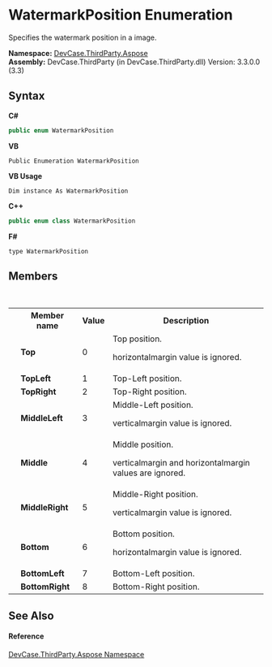 # WatermarkPosition Enumeration
 

Specifies the watermark position in a image.

**Namespace:**&nbsp;<a href="N_DevCase_ThirdParty_Aspose">DevCase.ThirdParty.Aspose</a><br />**Assembly:**&nbsp;DevCase.ThirdParty (in DevCase.ThirdParty.dll) Version: 3.3.0.0 (3.3)

## Syntax

**C#**<br />
``` C#
public enum WatermarkPosition
```

**VB**<br />
``` VB
Public Enumeration WatermarkPosition
```

**VB Usage**<br />
``` VB Usage
Dim instance As WatermarkPosition
```

**C++**<br />
``` C++
public enum class WatermarkPosition
```

**F#**<br />
``` F#
type WatermarkPosition
```


## Members
&nbsp;<table><tr><th></th><th>Member name</th><th>Value</th><th>Description</th></tr><tr><td /><td target="F:DevCase.ThirdParty.Aspose.WatermarkPosition.Top">**Top**</td><td>0</td><td>Top position. 

 horizontalmargin value is ignored.</td></tr><tr><td /><td target="F:DevCase.ThirdParty.Aspose.WatermarkPosition.TopLeft">**TopLeft**</td><td>1</td><td>Top-Left position.</td></tr><tr><td /><td target="F:DevCase.ThirdParty.Aspose.WatermarkPosition.TopRight">**TopRight**</td><td>2</td><td>Top-Right position.</td></tr><tr><td /><td target="F:DevCase.ThirdParty.Aspose.WatermarkPosition.MiddleLeft">**MiddleLeft**</td><td>3</td><td>Middle-Left position. 

 verticalmargin value is ignored.</td></tr><tr><td /><td target="F:DevCase.ThirdParty.Aspose.WatermarkPosition.Middle">**Middle**</td><td>4</td><td>Middle position. 

 verticalmargin and horizontalmargin values are ignored.</td></tr><tr><td /><td target="F:DevCase.ThirdParty.Aspose.WatermarkPosition.MiddleRight">**MiddleRight**</td><td>5</td><td>Middle-Right position. 

 verticalmargin value is ignored.</td></tr><tr><td /><td target="F:DevCase.ThirdParty.Aspose.WatermarkPosition.Bottom">**Bottom**</td><td>6</td><td>Bottom position. 

 horizontalmargin value is ignored.</td></tr><tr><td /><td target="F:DevCase.ThirdParty.Aspose.WatermarkPosition.BottomLeft">**BottomLeft**</td><td>7</td><td>Bottom-Left position.</td></tr><tr><td /><td target="F:DevCase.ThirdParty.Aspose.WatermarkPosition.BottomRight">**BottomRight**</td><td>8</td><td>Bottom-Right position.</td></tr></table>

## See Also


#### Reference
<a href="N_DevCase_ThirdParty_Aspose">DevCase.ThirdParty.Aspose Namespace</a><br />